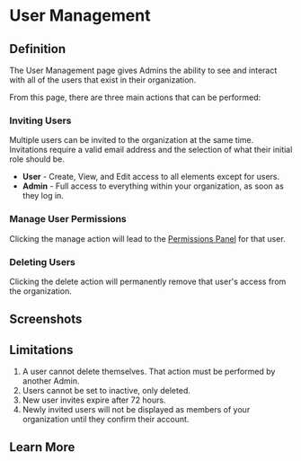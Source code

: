# User Management

## Definition

The User Management page gives Admins the ability to see and interact with all of the users that exist in their organization.

From this page, there are three main actions that can be performed:

### Inviting Users

Multiple users can be invited to the organization at the same time. Invitations require a valid email address and the selection of what their initial role should be.

* **User** - Create, View, and Edit access to all elements except for users.
* **Admin** - Full access to everything within your organization, as soon as they log in.

### Manage User Permissions

Clicking the manage action will lead to the [Permissions Panel](user-permissions.md) for that user.

### Deleting Users

Clicking the delete action will permanently remove that user's access from the organization.

## Screenshots

## Limitations

1. A user cannot delete themselves. That action must be performed by another Admin.
2. Users cannot be set to inactive, only deleted.
3. New user invites expire after 72 hours.
4. Newly invited users will not be displayed as members of your organization until they confirm their account.

## Learn More

